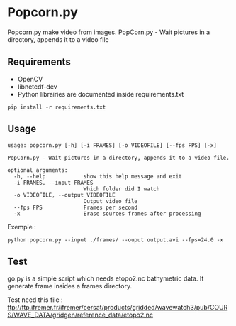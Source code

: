 Popcorn.py
==========

Popcorn.py make video from images. PopCorn.py - Wait pictures in a directory, appends it to a video file

Requirements
------------

* OpenCV
* libnetcdf-dev
* Python librairies are documented inside requirements.txt

```
pip install -r requirements.txt
```

Usage
-----

```
usage: popcorn.py [-h] [-i FRAMES] [-o VIDEOFILE] [--fps FPS] [-x]

PopCorn.py - Wait pictures in a directory, appends it to a video file.

optional arguments:
  -h, --help            show this help message and exit
  -i FRAMES, --input FRAMES
                        Which folder did I watch
  -o VIDEOFILE, --output VIDEOFILE
                        Output video file
  --fps FPS             Frames per second
  -x                    Erase sources frames after processing
```

Exemple :
```
python popcorn.py --input ./frames/ --ouput output.avi --fps=24.0 -x
```

Test
----

go.py is a simple script which needs etopo2.nc bathymetric data. It generate frame insides a frames directory.

Test need this file :
ftp://ftp.ifremer.fr/ifremer/cersat/products/gridded/wavewatch3/pub/COURS/WAVE_DATA/gridgen/reference_data/etopo2.nc

